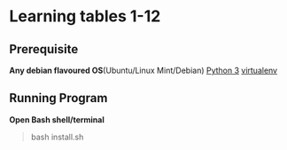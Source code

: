 # Learning tables 1-12

## Prerequisite
**Any debian flavoured OS**(Ubuntu/Linux Mint/Debian)
[Python 3](https://www.python.org/)
[virtualenv](https://packaging.python.org/guides/installing-using-pip-and-virtual-environments/#installing-virtualenv)

## Running Program
**Open Bash shell/terminal**
>bash install.sh

